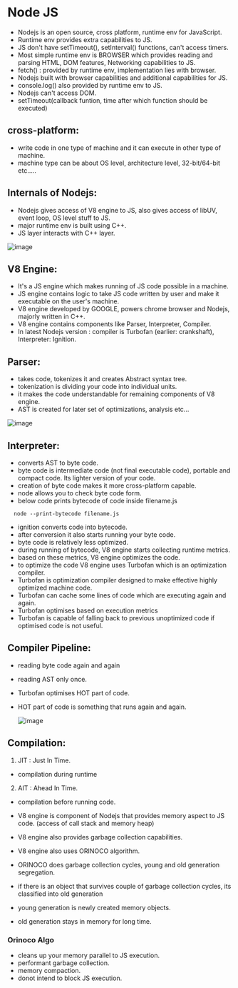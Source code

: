 # Node JS
- Nodejs is an open source, cross platform, runtime env for JavaScript.
- Runtime env provides extra capabilities to JS.
- JS don't have setTimeout(), setInterval() functions, can't access timers.
- Most simple runtime env is BROWSER which provides reading and parsing HTML, DOM features, Networking capabilities to JS.
- fetch() : provided by runtime env, implementation lies with browser.
- Nodejs built with browser capabilities and additional capabilities for JS.
- console.log() also provided by runtime env to JS.
- Nodejs can't access DOM.
- setTimeout(callback funtion, time after which function should be executed)

## cross-platform:
- write code in one type of machine and it can execute in other type of machine.
- machine type can be about OS level, architecture level, 32-bit/64-bit etc.....

## Internals of Nodejs:
- Nodejs gives access of V8 engine to JS, also gives access of libUV, event loop, OS level stuff to JS.
- major runtime env is built using C++.
- JS layer interacts with C++ layer.

![image](https://github.com/user-attachments/assets/03208da5-d2b6-4dcd-85b8-d0de696827d5)


## V8 Engine:
- It's a JS engine which makes running of JS code possible in a machine.
- JS engine contains logic to take JS code written by user and make it executable on the user's machine.
- V8 engine developed by GOOGLE, powers chrome browser and Nodejs, majorly written in C++.
- V8 engine contains components like Parser, Interpreter, Compiler.
- In latest Nodejs version : compiler is Turbofan (earlier: crankshaft), Interpreter: Ignition.

## Parser:
- takes code, tokenizes it and creates Abstract syntax tree.
- tokenization is dividing your code into individual units.
- it makes the code understandable for remaining components of V8 engine.
- AST is created for later set of optimizations, analysis etc...

![image](https://github.com/user-attachments/assets/b547bfe4-56bb-4074-b4e2-d0a22f416fd7)


## Interpreter:
- converts AST to byte code.
- byte code is intermediate code (not final executable code), portable and compact code. Its lighter version of your code.
- creation of byte code makes it more cross-platform capable.
- node allows you to check byte code form.
- below code prints bytecode of code inside filename.js
```
  node --print-bytecode filename.js
```
- ignition converts code into bytecode.
- after conversion it also starts running your byte code.
- byte code is relatively less optimized.
- during running of bytecode, V8 engine starts collecting runtime metrics.
- based on these metrics, V8 engine optimizes the code.
- to optimize the code V8 engine uses Turbofan which is an optimization compiler.
- Turbofan is optimization compiler designed to make effective highly optimized machine code.
- Turbofan can cache some lines of code which are executing again and again.
- Turbofan optimises based on execution metrics
- Turbofan is capable of falling back to previous unoptimized code if optimised code is not useful.

## Compiler Pipeline:
- reading byte code again and again
- reading AST only once.
- Turbofan optimises HOT part of code.
- HOT part of code is something that runs again and again.

  ![image](https://github.com/user-attachments/assets/9a773c26-83b7-4492-b68f-a47f299c2eb0)

## Compilation:
1. JIT : Just In Time.
- compilation during runtime
2. AIT : Ahead In Time.
- compilation before running code.

- V8 engine is component of Nodejs that provides memory aspect to JS code. (access of call stack and memory heap)
- V8 engine also provides garbage collection capabilities.
- V8 engine also uses ORINOCO algorithm.
- ORINOCO does garbage collection cycles, young and old generation segregation.
- if there is an object that survives couple of garbage collection cycles, its classified into old generation
- young generation is newly created memory objects.
- old generation stays in memory for long time.

### Orinoco Algo
- cleans up your memory parallel to JS execution.
- performant garbage collection.
- memory compaction.
- donot intend to block JS execution.
